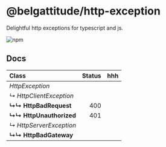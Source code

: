 # @belgattitude/http-exception

Delightful http exceptions for typescript and js.

![npm](https://img.shields.io/npm/v/@belgattitude/http-exception?style=for-the-badge)

## Docs

| Class                   | Status | hhh |
| :---------------------- | -----: | --- |
| _HttpException_         |        |     |
| _↳ HttpClientException_ |        |     |
| **↳↳ HttpBadRequest**   |    400 |     |
| **↳↳ HttpUnauthorized** |    401 |     |
| _↳ HttpServerException_ |        |     |
| **↳↳ HttpBadGateway**   |        |     |
